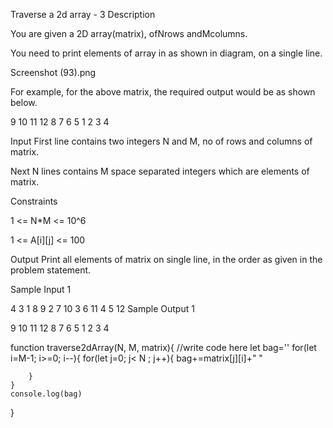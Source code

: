 Traverse a 2d array - 3 
Description

You are given a 2D array(matrix), ofNrows andMcolumns.

You need to print elements of array in as shown in diagram, on a single line.

Screenshot (93).png



For example, for the above matrix, the required output would be as shown below.

9 10 11 12 8 7 6 5 1 2 3 4


Input
First line contains two integers N and M, no of rows and columns of matrix.

Next N lines contains M space separated integers which are elements of matrix.

Constraints

1 <= N*M <= 10^6

1 <= A[i][j] <= 100


Output
Print all elements of matrix on single line, in the order as given in the problem statement.


Sample Input 1 

4 3
1 8 9
2 7 10
3 6 11
4 5 12
Sample Output 1

9 10 11 12 8 7 6 5 1 2 3 4




function traverse2dArray(N, M, matrix){
    //write code here
    let bag=''
    for(let i=M-1; i>=0; i--){
        for(let j=0; j< N ; j++){
            bag+=matrix[j][i]+" "
            
        }
    }
    console.log(bag)
  
}
